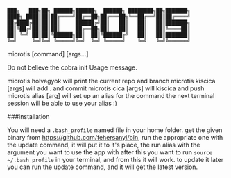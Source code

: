 	███╗   ███╗██╗ ██████╗██████╗  ██████╗ ████████╗██╗███████╗
	████╗ ████║██║██╔════╝██╔══██╗██╔═══██╗╚══██╔══╝██║██╔════╝
	██╔████╔██║██║██║     ██████╔╝██║   ██║   ██║   ██║███████╗
	██║╚██╔╝██║██║██║     ██╔══██╗██║   ██║   ██║   ██║╚════██║
	██║ ╚═╝ ██║██║╚██████╗██║  ██║╚██████╔╝   ██║   ██║███████║
	╚═╝     ╚═╝╚═╝ ╚═════╝╚═╝  ╚═╝ ╚═════╝    ╚═╝   ╚═╝╚══════╝


microtis [command] [args...]

Do not believe the cobra init Usage message.

microtis holvagyok will print the current repo and branch
microtis kiscica [args] will add . and commit
microtis cica [args] will kiscica and push
microtis alias [arg] will set up an alias for the command the next terminal session will be able to use your alias :)


###installation


You will need a `.bash_profile` named file in your home folder.
get the given binary from https://github.com/fehersanyi/bin, run the appropriate one with the update command,
it will put it to it's place, the run alias with the argument you want to use the app with
after this you want to run `source ~/.bash_profile` in your terminal, and from this it will work.
to update it later you can run the update command, and it will get the latest version.

